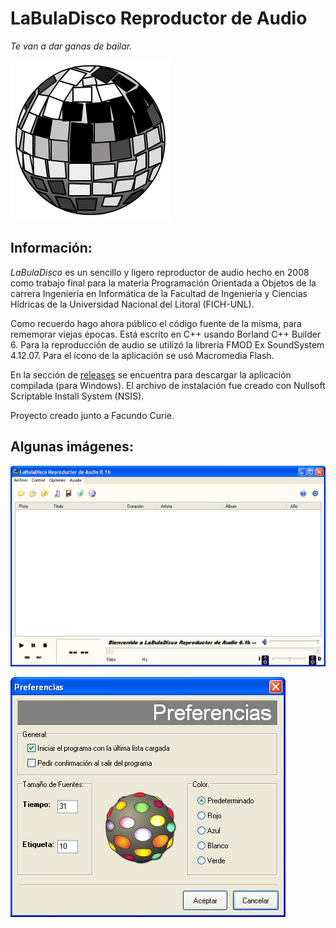 # LaBulaDisco Reproductor de Audio

_Te van a dar ganas de bailar._

![Logo](icono/cristal2.png)


## Información:

*LaBulaDisco* es un sencillo y ligero reproductor de audio hecho en 2008 como trabajo final para la materia Programación Orientada a Objetos de la carrera Ingeniería en Informática de la Facultad de Ingeniería y Ciencias Hídricas de la Universidad Nacional del Litoral (FICH-UNL).

Como recuerdo hago ahora público el código fuente de la misma, para rememorar viejas épocas. Está escrito en C++ usando Borland C++ Builder 6. Para la reproducción de audio se utilizó la librería FMOD Ex SoundSystem 4.12.07. Para el ícono de la aplicación se usó Macromedia Flash.

En la sección de [releases](https://github.com/johny65/labuladisco/releases) se encuentra para descargar la aplicación compilada (para Windows). El archivo de instalación fue creado con Nullsoft Scriptable Install System (NSIS).

Proyecto creado junto a Facundo Curie.


## Algunas imágenes:

![Pantalla principal](ayudas/manual_usuario/principal.png)

![Preferencias](ayudas/manual_usuario/preferencias.png)
